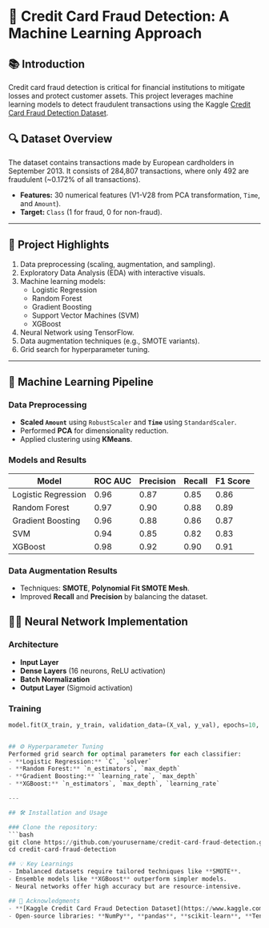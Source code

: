 # 🚀 Credit Card Fraud Detection: A Machine Learning Approach


## 📚 Introduction
Credit card fraud detection is critical for financial institutions to mitigate losses and protect customer assets. This project leverages machine learning models to detect fraudulent transactions using the Kaggle [Credit Card Fraud Detection Dataset](https://www.kaggle.com/mlg-ulb/creditcardfraud).

## 🔍 Dataset Overview
The dataset contains transactions made by European cardholders in September 2013. It consists of 284,807 transactions, where only 492 are fraudulent (~0.172% of all transactions).

- **Features:** 30 numerical features (V1-V28 from PCA transformation, `Time`, and `Amount`).
- **Target:** `Class` (1 for fraud, 0 for non-fraud).

---

## 🎯 Project Highlights
1. Data preprocessing (scaling, augmentation, and sampling).
2. Exploratory Data Analysis (EDA) with interactive visuals.
3. Machine learning models:
   - Logistic Regression
   - Random Forest
   - Gradient Boosting
   - Support Vector Machines (SVM)
   - XGBoost
4. Neural Network using TensorFlow.
5. Data augmentation techniques (e.g., SMOTE variants).
6. Grid search for hyperparameter tuning.

---

## 🧠 Machine Learning Pipeline

### Data Preprocessing
- **Scaled `Amount`** using `RobustScaler` and **`Time`** using `StandardScaler`.
- Performed **PCA** for dimensionality reduction.
- Applied clustering using **KMeans**.

### Models and Results
| Model                | ROC AUC | Precision | Recall | F1 Score |
|----------------------|---------|-----------|--------|----------|
| Logistic Regression  | 0.96    | 0.87      | 0.85   | 0.86     |
| Random Forest        | 0.97    | 0.90      | 0.88   | 0.89     |
| Gradient Boosting    | 0.96    | 0.88      | 0.86   | 0.87     |
| SVM                  | 0.94    | 0.85      | 0.82   | 0.83     |
| XGBoost              | 0.98    | 0.92      | 0.90   | 0.91     |

### Data Augmentation Results
- Techniques: **SMOTE**, **Polynomial Fit SMOTE Mesh**.
- Improved **Recall** and **Precision** by balancing the dataset.

## 🧑‍💻 Neural Network Implementation

### Architecture
- **Input Layer**
- **Dense Layers** (16 neurons, ReLU activation)
- **Batch Normalization**
- **Output Layer** (Sigmoid activation)

### Training
```python
model.fit(X_train, y_train, validation_data=(X_val, y_val), epochs=10, batch_size=64)


## ⚙️ Hyperparameter Tuning
Performed grid search for optimal parameters for each classifier:
- **Logistic Regression:** `C`, `solver`
- **Random Forest:** `n_estimators`, `max_depth`
- **Gradient Boosting:** `learning_rate`, `max_depth`
- **XGBoost:** `n_estimators`, `max_depth`, `learning_rate`

---

## 🛠️ Installation and Usage

### Clone the repository:
```bash
git clone https://github.com/yourusername/credit-card-fraud-detection.git
cd credit-card-fraud-detection

## 💡 Key Learnings
- Imbalanced datasets require tailored techniques like **SMOTE**.
- Ensemble models like **XGBoost** outperform simpler models.
- Neural networks offer high accuracy but are resource-intensive.

## 🌟 Acknowledgments
- **[Kaggle Credit Card Fraud Detection Dataset](https://www.kaggle.com/mlg-ulb/creditcardfraud)**
- Open-source libraries: **NumPy**, **pandas**, **scikit-learn**, **TensorFlow**, **Seaborn**








